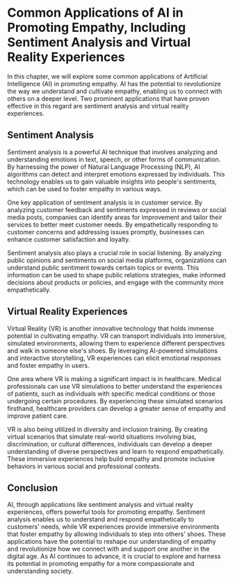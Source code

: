 # Common Applications of AI in Promoting Empathy, Including Sentiment Analysis and Virtual Reality Experiences

In this chapter, we will explore some common applications of Artificial Intelligence (AI) in promoting empathy. AI has the potential to revolutionize the way we understand and cultivate empathy, enabling us to connect with others on a deeper level. Two prominent applications that have proven effective in this regard are sentiment analysis and virtual reality experiences.

## Sentiment Analysis

Sentiment analysis is a powerful AI technique that involves analyzing and understanding emotions in text, speech, or other forms of communication. By harnessing the power of Natural Language Processing (NLP), AI algorithms can detect and interpret emotions expressed by individuals. This technology enables us to gain valuable insights into people's sentiments, which can be used to foster empathy in various ways.

One key application of sentiment analysis is in customer service. By analyzing customer feedback and sentiments expressed in reviews or social media posts, companies can identify areas for improvement and tailor their services to better meet customer needs. By empathetically responding to customer concerns and addressing issues promptly, businesses can enhance customer satisfaction and loyalty.

Sentiment analysis also plays a crucial role in social listening. By analyzing public opinions and sentiments on social media platforms, organizations can understand public sentiment towards certain topics or events. This information can be used to shape public relations strategies, make informed decisions about products or policies, and engage with the community more empathetically.

## Virtual Reality Experiences

Virtual Reality (VR) is another innovative technology that holds immense potential in cultivating empathy. VR can transport individuals into immersive, simulated environments, allowing them to experience different perspectives and walk in someone else's shoes. By leveraging AI-powered simulations and interactive storytelling, VR experiences can elicit emotional responses and foster empathy in users.

One area where VR is making a significant impact is in healthcare. Medical professionals can use VR simulations to better understand the experiences of patients, such as individuals with specific medical conditions or those undergoing certain procedures. By experiencing these simulated scenarios firsthand, healthcare providers can develop a greater sense of empathy and improve patient care.

VR is also being utilized in diversity and inclusion training. By creating virtual scenarios that simulate real-world situations involving bias, discrimination, or cultural differences, individuals can develop a deeper understanding of diverse perspectives and learn to respond empathetically. These immersive experiences help build empathy and promote inclusive behaviors in various social and professional contexts.

## Conclusion

AI, through applications like sentiment analysis and virtual reality experiences, offers powerful tools for promoting empathy. Sentiment analysis enables us to understand and respond empathetically to customers' needs, while VR experiences provide immersive environments that foster empathy by allowing individuals to step into others' shoes. These applications have the potential to reshape our understanding of empathy and revolutionize how we connect with and support one another in the digital age. As AI continues to advance, it is crucial to explore and harness its potential in promoting empathy for a more compassionate and understanding society.
